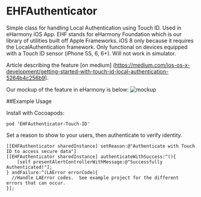 EHFAuthenticator
================

Simple class for handling Local Authentication using Touch ID. Used in eHarmony iOS App. EHF stands for eHarmony Foundation which is our library of utilities built off Apple Frameworks. iOS 8 only because it requires the LocalAuthentication framework. Only functional on devices equipped with a Touch ID sensor (iPhone 5S, 6, 6+).  Will not work in simulator.

Article describing the feature [on medium]
(https://medium.com/ios-os-x-development/getting-started-with-touch-id-local-authentication-5264b4c256b9).

Our mockup of the feature in eHarmony is below:
![mockup](https://d262ilb51hltx0.cloudfront.net/max/2000/1*ngtPaxXdEjGrNpb759-T3A.png)

##Example Usage

Install with Cocoapods:

    pod 'EHFAuthenticator-Touch-ID'

Set a reason to show to your users, then authenticate to verify identity.

    [[EHFAuthenticator sharedInstance] setReason:@"Authenticate with Touch ID to access secure data"]
    [[EHFAuthenticator sharedInstance] authenticateWithSuccess:^(){
        [self presentAlertControllerWithMessage:@"Successfully Authenticated!"];
    } andFailure:^(LAError errorCode){
      //Handle LAError codes.  See example project for the different errors that can occur.
    }];
